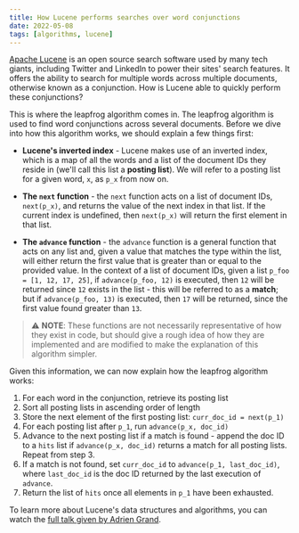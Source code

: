 ```yaml
---
title: How Lucene performs searches over word conjunctions
date: 2022-05-08
tags: [algorithms, lucene]
---
```


[Apache Lucene][2] is an open source search software used by many tech giants, including Twitter and LinkedIn to power their sites' search features. It offers the ability to search for multiple words across multiple documents, otherwise known as a conjunction. How is Lucene able to quickly<!--QC1--> perform these conjunctions?

This is where the leapfrog algorithm comes in<!--QC2-->. The leapfrog algorithm is used to find word conjunctions across several documents. Before we dive into how this algorithm works, we should explain a few things first:

* **Lucene's inverted index** - Lucene makes use of an inverted index, which is a map of all the words and a list of the document IDs they reside in (we'll call this list a **posting list**). We will refer to a posting list for a given word, `x`, as `p_x` from now on.

* **The `next` function** - the `next` function acts on a list of document IDs, `next(p_x)`, and returns the value of the next index in that list. If the current index is undefined, then `next(p_x)` will return the first element in that list.

* **The `advance` function** - the `advance` function is a general function that acts on any list and, given a value that matches the type within the list, will either return the first value that is greater than or equal to the provided value. In the context of a list of document IDs, given a list `p_foo = [1, 12, 17, 25]`, if `advance(p_foo, 12)` is executed, then `12` will be returned since `12` exists in the list - this will be referred to as a **match**; but if `advance(p_foo, 13)` is executed, then `17` will be returned, since the first value found greater than `13`.

> ⚠️ **NOTE**: These functions are not necessarily representative of how they exist in code, but should give a rough idea of how they are implemented and are modified to make the explanation of this algorithm simpler.

Given this information, we can now explain how the leapfrog algorithm works<!--QC3-->:

1. For each word in the conjunction, retrieve its posting list
2. Sort all posting lists in ascending order of length
3. Store the next element of the first posting list: `curr_doc_id = next(p_1)`
4. For each posting list after `p_1`, run `advance(p_x, doc_id)`
5. Advance to the next posting list if a match is found - append the doc ID to a `hits` list if `advance(p_x, doc_id)` returns a match for all posting lists. Repeat from step 3.
6. If a match is not found, set `curr_doc_id` to `advance(p_1, last_doc_id)`, where `last_doc_id` is the doc ID returned by the last execution of `advance`.
7. Return the list of `hits` once all elements in `p_1` have been exhausted.

To learn more about Lucene's data structures and algorithms, you can watch the [full talk given by Adrien Grand][1].

<!-- References -->
[1]: <https://2017.berlinbuzzwords.de/15/session/algorithms-and-data-structures-power-lucene-and-elasticsearch.html> (Algorithms and data-structures that power Lucene and Elasticsearch)
[2]: <https://lucene.apache.org/> (Apache Lucene)

<!-- Questions and comments - refer to IDs with QC prefix

1. Are there any benchmarks or examples for how quickly Lucene is able to find conjunctions across documents?
2. Is the leapfrog algorithm invented by the Lucene team, or is it a common algorithm? See if we can find any other references of it.
3. Improve with illustration - see if we can make use of [Hugo diagrams](https://gohugo.io/content-management/diagrams/)
-->
